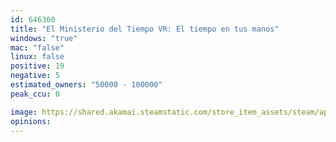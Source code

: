 ```yaml
---
id: 646360
title: "El Ministerio del Tiempo VR: El tiempo en tus manos"
windows: "true"
mac: "false"
linux: false
positive: 19
negative: 5
estimated_owners: "50000 - 100000"
peak_ccu: 0

image: https://shared.akamai.steamstatic.com/store_item_assets/steam/apps/646360/header.jpg?t=1507565198
opinions:
---
```

